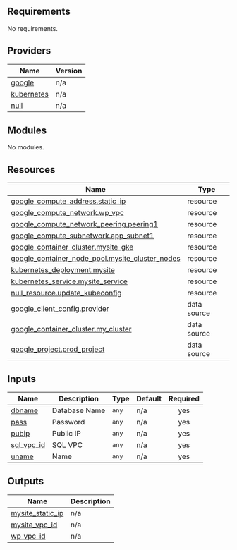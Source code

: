 ## Requirements

No requirements.

## Providers

| Name | Version |
|------|---------|
| <a name="provider_google"></a> [google](#provider\_google) | n/a |
| <a name="provider_kubernetes"></a> [kubernetes](#provider\_kubernetes) | n/a |
| <a name="provider_null"></a> [null](#provider\_null) | n/a |

## Modules

No modules.

## Resources

| Name | Type |
|------|------|
| [google_compute_address.static_ip](https://registry.terraform.io/providers/hashicorp/google/latest/docs/resources/compute_address) | resource |
| [google_compute_network.wp_vpc](https://registry.terraform.io/providers/hashicorp/google/latest/docs/resources/compute_network) | resource |
| [google_compute_network_peering.peering1](https://registry.terraform.io/providers/hashicorp/google/latest/docs/resources/compute_network_peering) | resource |
| [google_compute_subnetwork.app_subnet1](https://registry.terraform.io/providers/hashicorp/google/latest/docs/resources/compute_subnetwork) | resource |
| [google_container_cluster.mysite_gke](https://registry.terraform.io/providers/hashicorp/google/latest/docs/resources/container_cluster) | resource |
| [google_container_node_pool.mysite_cluster_nodes](https://registry.terraform.io/providers/hashicorp/google/latest/docs/resources/container_node_pool) | resource |
| [kubernetes_deployment.mysite](https://registry.terraform.io/providers/hashicorp/kubernetes/latest/docs/resources/deployment) | resource |
| [kubernetes_service.mysite_service](https://registry.terraform.io/providers/hashicorp/kubernetes/latest/docs/resources/service) | resource |
| [null_resource.update_kubeconfig](https://registry.terraform.io/providers/hashicorp/null/latest/docs/resources/resource) | resource |
| [google_client_config.provider](https://registry.terraform.io/providers/hashicorp/google/latest/docs/data-sources/client_config) | data source |
| [google_container_cluster.my_cluster](https://registry.terraform.io/providers/hashicorp/google/latest/docs/data-sources/container_cluster) | data source |
| [google_project.prod_project](https://registry.terraform.io/providers/hashicorp/google/latest/docs/data-sources/project) | data source |

## Inputs

| Name | Description | Type | Default | Required |
|------|-------------|------|---------|:--------:|
| <a name="input_dbname"></a> [dbname](#input\_dbname) | Database Name | `any` | n/a | yes |
| <a name="input_pass"></a> [pass](#input\_pass) | Password | `any` | n/a | yes |
| <a name="input_pubip"></a> [pubip](#input\_pubip) | Public IP | `any` | n/a | yes |
| <a name="input_sql_vpc_id"></a> [sql\_vpc\_id](#input\_sql\_vpc\_id) | SQL VPC | `any` | n/a | yes |
| <a name="input_uname"></a> [uname](#input\_uname) | Name | `any` | n/a | yes |

## Outputs

| Name | Description |
|------|-------------|
| <a name="output_mysite_static_ip"></a> [mysite\_static\_ip](#output\_mysite\_static\_ip) | n/a |
| <a name="output_mysite_vpc_id"></a> [mysite\_vpc\_id](#output\_mysite\_vpc\_id) | n/a |
| <a name="output_wp_vpc_id"></a> [wp\_vpc\_id](#output\_wp\_vpc\_id) | n/a |
